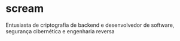 # scream
Entusiasta de criptografia de backend e desenvolvedor de software, segurança cibernética e engenharia reversa
